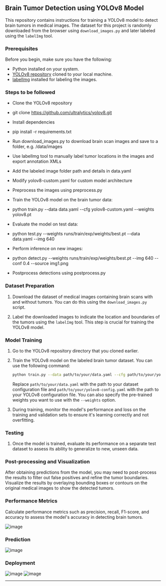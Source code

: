 ## Brain Tumor Detection using YOLOv8 Model

This repository contains instructions for training a YOLOv8 model to detect brain tumors in medical images. The dataset for this project is randomly downloaded from the browser using `download_images.py` and later labeled using the `labelImg` tool.

### Prerequisites

Before you begin, make sure you have the following:

- Python installed on your system.
- [YOLOv8 repository](https://github.com/ultralytics/yolov5) cloned to your local machine.
- [labelImg](https://github.com/tzutalin/labelImg) installed for labeling the images.


### Steps to be followed

- Clone the YOLOv8 repository
- git clone https://github.com/ultralytics/yolov8.git

- Install dependencies
- pip install -r requirements.txt

- Run download_images.py to download brain scan images and save to a folder, e.g. /data/images
- Use labelImg tool to manually label tumor locations in the images and export annotation XMLs
- Add the labeled image folder path and details in data.yaml
- Modify yolov8-custom.yaml for custom model architecture
- Preprocess the images using preprocess.py
- Train the YOLOv8 model on the brain tumor data:
- python train.py --data data.yaml --cfg yolov8-custom.yaml --weights yolov8.pt

- Evaluate the model on test data:
- python test.py --weights runs/train/exp/weights/best.pt --data data.yaml --img 640

- Perform inference on new images:
- python detect.py --weights runs/train/exp/weights/best.pt --img 640 --conf 0.4 --source img1.png

- Postprocess detections using postprocess.py

### Dataset Preparation

1. Download the dataset of medical images containing brain scans with and without tumors. You can do this using the `download_images.py` script.

2. Label the downloaded images to indicate the location and boundaries of the tumors using the `labelImg` tool. This step is crucial for training the YOLOv8 model.

### Model Training

1. Go to the YOLOv8 repository directory that you cloned earlier.

2. Train the YOLOv8 model on the labeled brain tumor dataset. You can use the following command:

   ```bash
   python train.py --data path/to/your/data.yaml --cfg path/to/your/yolov8-config.yaml --weights yolov8.weights
   ```

   Replace `path/to/your/data.yaml` with the path to your dataset configuration file and `path/to/your/yolov8-config.yaml` with the path to your YOLOv8 configuration file. You can also specify the pre-trained weights you want to use with the `--weights` option.

3. During training, monitor the model's performance and loss on the training and validation sets to ensure it's learning correctly and not overfitting.

### Testing

1. Once the model is trained, evaluate its performance on a separate test dataset to assess its ability to generalize to new, unseen data.

### Post-processing and Visualization

After obtaining predictions from the model, you may need to post-process the results to filter out false positives and refine the tumor boundaries. Visualize the results by overlaying bounding boxes or contours on the original medical images to show the detected tumors.

### Performance Metrics

Calculate performance metrics such as precision, recall, F1-score, and accuracy to assess the model's accuracy in detecting brain tumors.

![image](https://github.com/JatinAllamsetty27/brain_tumor_yolov8/assets/78016929/28e26264-b956-49a7-be06-4b3089e5b8a4)



### Prediction

![image](https://github.com/JatinAllamsetty27/brain_tumor_yolov8/assets/78016929/d16d51ca-310e-4802-bce4-73c21243dbe7)






### Deployment



![image](https://github.com/JatinAllamsetty27/brain_tumor_yolov8/assets/78016929/e796feef-39bd-4878-abde-d3406cfb378c)  ![image](https://github.com/JatinAllamsetty27/brain_tumor_yolov8/assets/78016929/51f8548f-b3b2-4fae-8b5e-26060175a1d7)




---


